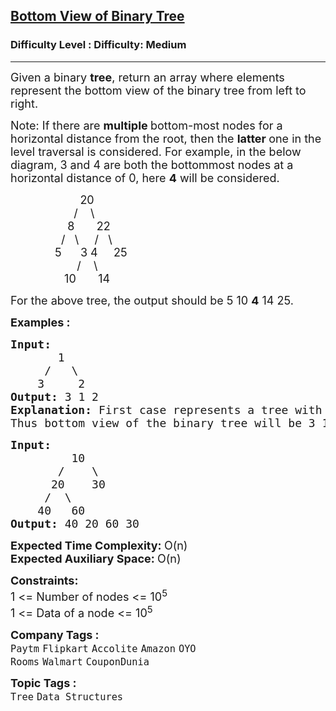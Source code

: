 <h2><a href="https://www.geeksforgeeks.org/problems/bottom-view-of-binary-tree/1">Bottom View of Binary Tree</a></h2><h3>Difficulty Level : Difficulty: Medium</h3><hr><div class="problems_problem_content__Xm_eO"><p><span style="font-size: 18px;">Given a binary <strong>tree</strong>, return an array where elements represent the bottom view of the binary tree from left to right.</span></p>
<p><span style="font-size: 18px;">Note: If there are <strong>multiple </strong>bottom-most nodes for a horizontal distance from the root, then the <strong>latter </strong>one in the level traversal is considered. For example, in the below diagram, 3 and 4 are both the bottommost nodes at a horizontal distance of 0, here <strong>4</strong> will be considered.</span></p>
<p><span style="font-size: 18px;">&nbsp;&nbsp;&nbsp;&nbsp;&nbsp;&nbsp;&nbsp;&nbsp;&nbsp;&nbsp;&nbsp;&nbsp;&nbsp;&nbsp;&nbsp;&nbsp;&nbsp;&nbsp;&nbsp;&nbsp;&nbsp; 20<br>&nbsp;&nbsp;&nbsp;&nbsp;&nbsp;&nbsp;&nbsp;&nbsp;&nbsp;&nbsp;&nbsp;&nbsp;&nbsp;&nbsp;&nbsp;&nbsp;&nbsp;&nbsp;&nbsp; /&nbsp;&nbsp;&nbsp; \<br>&nbsp;&nbsp;&nbsp;&nbsp;&nbsp;&nbsp;&nbsp;&nbsp;&nbsp;&nbsp;&nbsp;&nbsp;&nbsp;&nbsp;&nbsp;&nbsp;&nbsp; 8&nbsp;&nbsp;&nbsp;&nbsp;&nbsp;&nbsp; 22<br>&nbsp;&nbsp;&nbsp;&nbsp;&nbsp;&nbsp;&nbsp;&nbsp;&nbsp;&nbsp;&nbsp;&nbsp;&nbsp;&nbsp;&nbsp; /&nbsp;&nbsp; \&nbsp;&nbsp; &nbsp; /&nbsp;&nbsp; \<br>&nbsp;&nbsp;&nbsp;&nbsp;&nbsp;&nbsp;&nbsp;&nbsp;&nbsp;&nbsp;&nbsp;&nbsp;&nbsp; 5&nbsp;&nbsp;&nbsp;&nbsp;&nbsp; 3 4&nbsp;&nbsp;&nbsp;&nbsp; 25<br>&nbsp;&nbsp;&nbsp;&nbsp;&nbsp;&nbsp;&nbsp;&nbsp;&nbsp;&nbsp;&nbsp;&nbsp;&nbsp;&nbsp; &nbsp; &nbsp;&nbsp;&nbsp; /&nbsp; &nbsp; \&nbsp;&nbsp;&nbsp;&nbsp; &nbsp;<br>&nbsp;&nbsp;&nbsp;&nbsp;&nbsp;&nbsp;&nbsp;&nbsp;&nbsp;&nbsp;&nbsp;&nbsp;&nbsp;&nbsp;&nbsp;&nbsp; 10 &nbsp;&nbsp; &nbsp;&nbsp; 14</span></p>
<p><span style="font-size: 18px;">For the above tree, the output should be 5 10 <strong>4</strong> 14 25.</span></p>
<p><span style="font-size: 18px;"><strong>Examples :</strong></span></p>
<pre><span style="font-size: 18px;"><strong>Input:
</strong>       1
&nbsp;    /   \
&nbsp;   3     2
<strong>Output: </strong>3 1 2<strong>
Explanation: </strong>First case represents a tree with 3 nodes and 2 edges where root is 1, left child of 1 is 3 and right child of 1 is 2.
<img src="https://contribute.geeksforgeeks.org/wp-content/uploads/BT-1.jpg" alt="">
Thus bottom view of the binary tree will be 3 1 2.</span></pre>
<pre><span style="font-size: 18px;"><strong>Input:
</strong>         10
&nbsp;      /    \
&nbsp;     20    30
&nbsp;    /  \
&nbsp;   40   60
<strong>Output: </strong>40 20 60 30
</span></pre>
<p><span style="font-size: 18px;"><strong>Expected Time Complexity:&nbsp;</strong>O(n)<br><strong>Expected Auxiliary Space:&nbsp;</strong>O(n)</span></p>
<p><span style="font-size: 18px;"><strong>Constraints:</strong><br>1 &lt;= Number of nodes &lt;= 10<sup>5</sup><br>1 &lt;= Data of a node &lt;= 10<sup>5</sup></span></p></div><p><span style=font-size:18px><strong>Company Tags : </strong><br><code>Paytm</code>&nbsp;<code>Flipkart</code>&nbsp;<code>Accolite</code>&nbsp;<code>Amazon</code>&nbsp;<code>OYO Rooms</code>&nbsp;<code>Walmart</code>&nbsp;<code>CouponDunia</code>&nbsp;<br><p><span style=font-size:18px><strong>Topic Tags : </strong><br><code>Tree</code>&nbsp;<code>Data Structures</code>&nbsp;